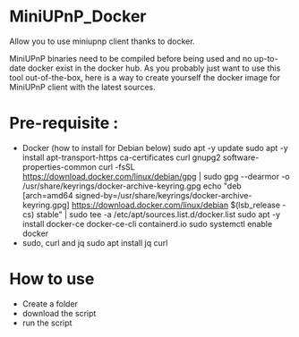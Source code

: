 # MiniUPnP_Docker
Allow you to use miniupnp client thanks to docker.

MiniUPnP binaries need to be compiled before being used and no up-to-date docker exist in the docker hub.
As you probably just want to use this tool out-of-the-box, here is a way to create yourself the docker image for MiniUPnP client with the latest sources.

# Pre-requisite : 
- Docker (how to install for Debian below)
sudo apt -y update
sudo apt -y install apt-transport-https ca-certificates curl gnupg2 software-properties-common
curl -fsSL https://download.docker.com/linux/debian/gpg | sudo gpg --dearmor -o /usr/share/keyrings/docker-archive-keyring.gpg
echo "deb [arch=amd64 signed-by=/usr/share/keyrings/docker-archive-keyring.gpg] https://download.docker.com/linux/debian $(lsb_release -cs) stable" | sudo tee -a  /etc/apt/sources.list.d/docker.list
sudo apt -y install docker-ce docker-ce-cli containerd.io
sudo systemctl enable docker
- sudo, curl and jq
sudo apt install jq curl


# How to use
- Create a folder
- download the script
- run the script
